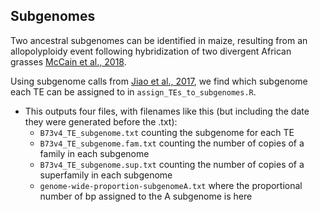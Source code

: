 ## Subgenomes

Two ancestral subgenomes can be identified in maize, resulting from an allopolyploidy event following hybridization of two divergent African grasses [McCain et al., 2018](https://www.biorxiv.org/content/early/2018/06/20/352351). 

Using subgenome calls from [Jiao et al., 2017](https://www.nature.com/articles/nature22971), we find which subgenome each TE can be assigned to in `assign_TEs_to_subgenomes.R`.

- This outputs four files, with filenames like this (but including the date they were generated before the .txt):
  - `B73v4_TE_subgenome.txt` counting the subgenome for each TE
  - `B73v4_TE_subgenome.fam.txt` counting the number of copies of a family in each subgenome
  - `B73v4_TE_subgenome.sup.txt` counting the number of copies of a superfamily in each subgenome
  - `genome-wide-proportion-subgenomeA.txt` where the proportional number of bp assigned to the A subgenome is here
